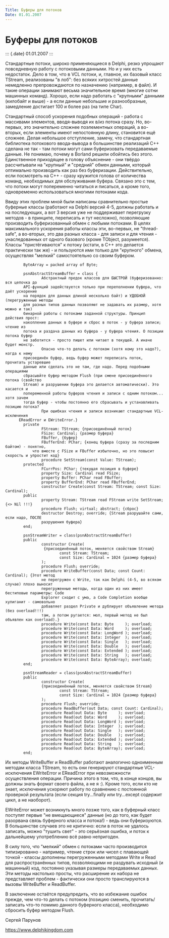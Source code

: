 ```yaml
---
Title: Буферы для потоков
Date: 01.01.2007
---
```



Буферы для потоков
==================

::: {.date}
01.01.2007
:::

Стандартные потоки, широко применяющиеся в Delphi, резко упрощают
повседневную работу с потоковыми данными. Но и у них есть недостаток.
Дело в том, что в VCL потоки, и, главное, их базовый класс TStream,
реализованы \"в лоб\": без всяких хитростей данные немедленно
препровождаются по назначению (например, в файл). И такие операции
занимают весьма значительное время (многие сотни машинных команд).
Хорошо, если надо работать с \"крупными\" данными (килобайт и выше) - а
если данные небольшие и разнообразные, замедление достигает 100 и более
раз (на типе Char).

Стандартный способ ускорения подобных операций - работа с массивами
элементов, вводя-выводя их в/из потока сразу. Но, во-первых, это
значительно сложнее поэлементных операций, а во-вторых, если элементы
имеют непостоянную длину, становится ещё сложнее. Делая небольшое
отступление, замечу, что стандартная библиотека потокового ввода-вывода
в большинстве реализаций C++ сделана не так - там потоки могут сами
буферизовать передаваемые данные. Не понимаю, почему в Borland решили
обойтись без этого. Единственное приходящее в голову объяснение - они
твёрдо рассчитывали на \"крупный\" и \"средний\" обмен данными, который
оптимально производить как раз без буферизации. Действительно, если
посмотреть на C++ - сразу кружится голова от количества команд,
необходимых для обслуживания буфера. Связано это с тем, что потоки могут
попеременно читаться и писаться, а кроме того, одновременно
использоваться многими потоками кода.

Ввиду этих проблем мной были написаны сравнительно простые буферные
классы (работают на Delphi версий 4-5, должны работать и на последующих,
а вот 3 версия уже не поддерживает перегрузку методов - в принципе,
переписать и тут несложно), позволяющие производить буферизованный обмен
с любыми потоками. В целях максимального ускорения работы классы эти,
во-первых, не \"thread-safe\", а во-вторых, это два разных класса - для
записи и для чтения - унаследованных от одного базового (кроме TObject,
разумеется). Классы \"пристёгиваются\" к потоку (кстати, в C++ это
делается практически так же) - и пользуются ими только для \"крупного\"
обмена, осуществляя \"мелкий\" самостоятельно со своим буфером.

            ByteArray = packed array of Byte;
     
            psnAbstractStreamBuffer = class {
                    Абстрактный предок классов для БЫСТРОЙ (буферизованно: вся цепочка до
            API-функций задействуется только при переполнении буфера, что даёт ускорение
            на порядок для данных длиной несколько байт) и УДОБНОЙ (перегруженные методы
            для разных типов данных позволяют не задавать их размер, хотя можно и так)
            бинарной работы с потоками заданной структуры. Принцип действия прост:
            накопление данных в буфере и сброс в поток - у буфера записи; чтение из
            потока и раздача данных из буфера - у буфера чтения. О позиции потока буфер
            не заботится - просто пишет или читает в текущей. А иначе будет монстр.
                    Опасно что-то делать с потоком (хотя кому это надо?), когда к нему
            присоединён буфер, ведь буфер может переписать поток, прочитать устаревшие
            данные или сделать это не там, где надо. Перед подобными операциями
            сбрасывйте буфер методом Flush (при смене присоединённого потока (свойство
            Stream) и разрушении буфера это делается автоматически). Это касается и
            попеременной работы буферов чтения и записи с одним потоком... хотя зачем
            тогда буфер - чтобы постоянно его сбрасывать и устанавливать позицию потока?
                    При ошибках чтения и записи возникают стандартные VCL-исключения 
          EReadError и EWriteError.}
            private
                    FStream: TStream; {присоединённый поток}
                    FSize: Cardinal; {размер буфера}
                    FBuffer, {буфер}
                    FBufferEnd: PChar; {конец буфера (сразу за последним байтом) - понятно, 
                что вместе с FSize и FBuffer избыточно, но это повысит скорость и упростит код}
                    procedure SetStream(const Value: TStream);
            protected
                    FCurrPos: PChar; {текущая позиция в буфере}
                    property Size: Cardinal read FSize;
                    property Buffer: PChar read FBuffer;
                    property BufferEnd: PChar read FBufferEnd;
                    constructor Create(const Stream: TStream; const Size: Cardinal);
            public
                    property Stream: TStream read FStream write SetStream; {<> Nil !!!}
                    procedure Flush; virtual; abstract; {сброс}
                    destructor Destroy; override; {Stream разрушайте сами, если надо, ПОСЛЕ
                    разрушения буфера}
            end;
     
            psnStreamWriter = class(psnAbstractStreamBuffer)
            public
                    constructor Create(
                     {присоединённый поток, меняется свойством Stream}
                            const Stream: TStream;
                            const Size: Cardinal = 1024 {размер буфера}
                    );
                    procedure Flush; override;
                    procedure WriteBuffer(const Data; const Count: Cardinal); {Этот метод
                    не перегружен с Write, так как Delphi (4-5, во всяком случае) плохо выносит
                    перегруженные методы, когда один из них имеет бестиповые параметры: Code
                    Explorer сходит с ума, а Code Completion вообще хулиганит - самовольно
                    добавляет раздел Private и дублирует объявление метода (без overload!!!)
                    там, а потом ругается: мол, первый метод не был объявлен как overload).}
                    procedure Write(const Data: Byte     ); overload;
                    procedure Write(const Data: Word     ); overload;
                    procedure Write(const Data: LongWord ); overload;
                    procedure Write(const Data: Integer  ); overload;
                    procedure Write(const Data: Single   ); overload;
                    procedure Write(const Data: Double   ); overload;
                    procedure Write(const Data: Extended ); overload;
                    procedure Write(const Data: String   ); overload;
                    procedure Write(const Data: ByteArray); overload;
            end;
     
            psnStreamReader = class(psnAbstractStreamBuffer)
            public
                    constructor Create(
                    {присоединённый поток, меняется свойством Stream}
                            const Stream: TStream; 
                            const Size: Cardinal = 1024 {размер буфера}
                    );
                    procedure Flush; override;
                    procedure ReadBuffer(out Data; const Count: Cardinal);
                    procedure Read(out Data: Byte     ); overload;
                    procedure Read(out Data: Word     ); overload;
                    procedure Read(out Data: LongWord ); overload;
                    procedure Read(out Data: Integer  ); overload;
                    procedure Read(out Data: Single   ); overload;
                    procedure Read(out Data: Double   ); overload;
                    procedure Read(out Data: Extended ); overload;
                    procedure Read(out Data: String   ); overload;
                    procedure Read(out Data: ByteArray); overload;
            end;

Их методы WriteBuffer и ReadBuffer работают аналогично одноименным
методам класса TStream, то есть они генерируют стандартные
VCL-исключения EWriteError и EReadError при невозможности осуществления
операции. Причина этого в том, что, в конце концов, вы должны знать
формат своего файла, а не я :). Кроме того, если кто не знает,
исключения ускоряют работу по сравнению с постоянной проверкой
результата (если секция try...finally или try...except содержит цикл,
а не наоборот).

EWriteError может возникнуть много позже того, как в буферный класс
поступят первые \"не вмещающиеся\" данные (но до того, как будет
разорвана связь буферного класса и потока!) - ведь они буферизуются. В
большинстве случаев это не критично: если в поток не удалось записать,
можно \"тушить свет\" - это серьёзная ошибка, и поток к дальнейшему
употреблению всё равно непригоден.

В силу того, что \"мелкий\" обмен с потоками часто производится
типизированно - например, чтение строк или чисел с плавающей точкой -
классы дополнены перегруженными методами Write и Read для
распространённых типов, позволяющими не раздувать исходный (и машинный)
код, постоянно указывая размеры передаваемых данных. Эти методы
настолько просты, что расширение их набора не представляет проблем -
фактически они просто транслируются в вызовы WriteBuffer и ReadBuffer.

В заключение остаётся предупредить, что во избежание ошибок прежде, чем
что-то делать с потоком (позицию сменить, прочитать/записать что-то
помимо данного буферного класса), необходимо сбросить буфер методом
Flush.

Сергей Парунов

<https://www.delphikingdom.com>
